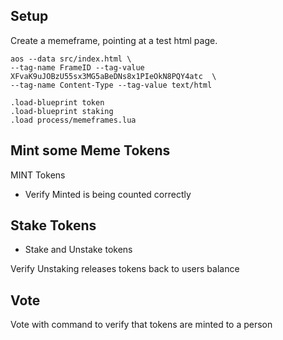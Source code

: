 ## Setup

Create a memeframe, pointing at a test html page.

```
aos --data src/index.html \
--tag-name FrameID --tag-value XFvaK9uJOBzU55sx3MG5aBeDNs8x1PIeOkN8PQY4atc  \
--tag-name Content-Type --tag-value text/html
```

```
.load-blueprint token
.load-blueprint staking
.load process/memeframes.lua
```


## Mint some Meme Tokens

MINT Tokens
* Verify Minted is being counted correctly

## Stake Tokens

* Stake and Unstake tokens

Verify Unstaking releases tokens back to users balance

## Vote

Vote with command to verify that tokens are minted to a person

